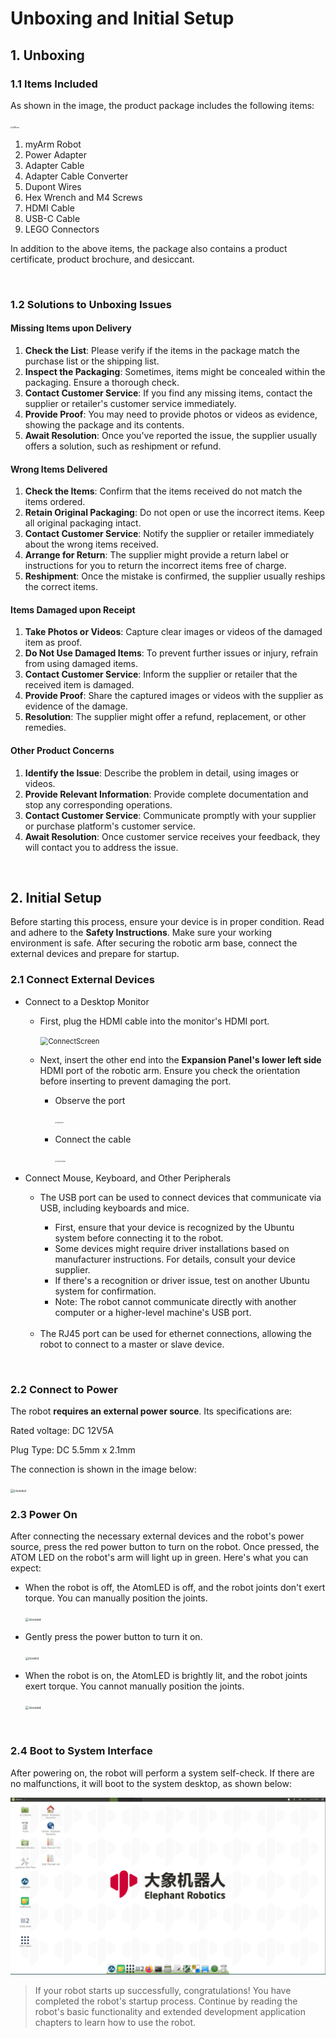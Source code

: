 # Unboxing and Initial Setup

## 1. Unboxing

### 1.1 Items Included

As shown in the image, the product package includes the following items:

<img src="../../resourse/2-serialproduct/2.12-myArm/yilantu.jpg" alt="AllShow" style="zoom: 20%;" />

1. myArm Robot
2. Power Adapter
3. Adapter Cable
4. Adapter Cable Converter
5. Dupont Wires
6. Hex Wrench and M4 Screws
7. HDMI Cable
8. USB-C Cable
9. LEGO Connectors

In addition to the above items, the package also contains a product certificate, product brochure, and desiccant.

<br>

### 1.2 Solutions to Unboxing Issues

#### Missing Items upon Delivery

1. **Check the List**: Please verify if the items in the package match the purchase list or the shipping list.
2. **Inspect the Packaging**: Sometimes, items might be concealed within the packaging. Ensure a thorough check.
3. **Contact Customer Service**: If you find any missing items, contact the supplier or retailer's customer service immediately.
4. **Provide Proof**: You may need to provide photos or videos as evidence, showing the package and its contents.
5. **Await Resolution**: Once you've reported the issue, the supplier usually offers a solution, such as reshipment or refund.

#### Wrong Items Delivered

1. **Check the Items**: Confirm that the items received do not match the items ordered.
2. **Retain Original Packaging**: Do not open or use the incorrect items. Keep all original packaging intact.
3. **Contact Customer Service**: Notify the supplier or retailer immediately about the wrong items received.
4. **Arrange for Return**: The supplier might provide a return label or instructions for you to return the incorrect items free of charge.
5. **Reshipment**: Once the mistake is confirmed, the supplier usually reships the correct items.

#### Items Damaged upon Receipt

1. **Take Photos or Videos**: Capture clear images or videos of the damaged item as proof.
2. **Do Not Use Damaged Items**: To prevent further issues or injury, refrain from using damaged items.
3. **Contact Customer Service**: Inform the supplier or retailer that the received item is damaged.
4. **Provide Proof**: Share the captured images or videos with the supplier as evidence of the damage.
5. **Resolution**: The supplier might offer a refund, replacement, or other remedies.

#### Other Product Concerns

1. **Identify the Issue**: Describe the problem in detail, using images or videos.
2. **Provide Relevant Information**: Provide complete documentation and stop any corresponding operations.
3. **Contact Customer Service**: Communicate promptly with your supplier or purchase platform's customer service.
4. **Await Resolution**: Once customer service receives your feedback, they will contact you to address the issue.

<br>

## 2. Initial Setup

Before starting this process, ensure your device is in proper condition. Read and adhere to the **Safety Instructions**. Make sure your working environment is safe. After securing the robotic arm base, connect the external devices and prepare for startup.

### 2.1 Connect External Devices

- Connect to a Desktop Monitor
  - First, plug the HDMI cable into the monitor's HDMI port.

    <img src="../../resourse/2-serialproduct/myCobot 280/Pi/2.1.2.3开箱与首次使用/PI连接3.jpg" alt="ConnectScreen" style="zoom:80%;" />

  - Next, insert the other end into the **Expansion Panel's lower left side** HDMI port of the robotic arm. Ensure you check the orientation before inserting to prevent damaging the port.
    - Observe the port

      <img src="../../resourse/2-serialproduct/myCobot 280/Pi/2.1.2.3开箱与首次使用/PI连接2.jpg" alt="HDMIPORT" style="zoom: 15%;" />

    - Connect the cable

      <img src="../../resourse/2-serialproduct/myCobot 280/Pi/2.1.2.3开箱与首次使用/PI连接1.jpg" alt="ConnectHDMI" style="zoom:15%;" />


- Connect Mouse, Keyboard, and Other Peripherals
  - The USB port can be used to connect devices that communicate via USB, including keyboards and mice.  
  
    - First, ensure that your device is recognized by the Ubuntu system before connecting it to the robot.
    - Some devices might require driver installations based on manufacturer instructions. For details, consult your device supplier.
    - If there's a recognition or driver issue, test on another Ubuntu system for confirmation.
    - Note: The robot cannot communicate directly with another computer or a higher-level machine's USB port.
  <br>

  - The RJ45 port can be used for ethernet connections, allowing the robot to connect to a master or slave device.

<br>

### 2.2 Connect to Power

The robot **requires an external power source**. Its specifications are:

Rated voltage: DC 12V5A

Plug Type: DC 5.5mm x 2.1mm

The connection is shown in the image below:

<img src="../../resourse/2-serialproduct/2.12-myArm/ConnectPower.png" alt="clossled" style="zoom:35%;" />

<br>

### 2.3 Power On

After connecting the necessary external devices and the robot's power source, press the red power button to turn on the robot. Once pressed, the ATOM LED on the robot's arm will light up in green. Here's what you can expect:

- When the robot is off, the AtomLED is off, and the robot joints don't exert torque. You can manually position the joints.

  <img src="../../resourse/2-serialproduct/2.12-myArm/TurnOffLED.png" alt="clossled" style="zoom:35%;" />

- Gently press the power button to turn it on.

  <img src="../../resourse/2-serialproduct/2.12-myArm/TurnON.png" alt="clossled" style="zoom:30%;" />

- When the robot is on, the AtomLED is brightly lit, and the robot joints exert torque. You cannot manually position the joints.

  <img src="../../resourse/2-serialproduct/2.12-myArm/TurnOnLED.png" alt="clossled" style="zoom:35%;" />

<br>

### 2.4 Boot to System Interface

After powering on, the robot will perform a system self-check. If there are no malfunctions, it will boot to the system desktop, as shown below:

<img src="../../resourse/2-serialproduct/2.1-280/Pi/2.1.2.4开发环境与搭建/2.1.5.4-1-001.png" alt="StartDesktop" style="zoom:50%;" />

> If your robot starts up successfully, congratulations! You have completed the robot's startup process. Continue by reading the robot's basic functionality and extended development application chapters to learn how to use the robot.